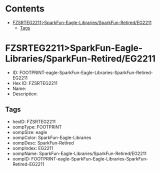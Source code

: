 



Contents
========

* [FZSRTEG2211>SparkFun-Eagle-Libraries/SparkFun-Retired/EG2211](#fzsrteg2211sparkfun-eagle-librariessparkfun-retiredeg2211)
	* [Tags](#tags)

# FZSRTEG2211>SparkFun-Eagle-Libraries/SparkFun-Retired/EG2211

- ID: FOOTPRINT-eagle-SparkFun-Eagle-Libraries-SparkFun-Retired-EG2211
- Hex ID: FZSRTEG2211
- Name: 
- Description: 

## Tags

- hexID: FZSRTEG2211
- oompType: FOOTPRINT
- oompSize: eagle
- oompColor: SparkFun-Eagle-Libraries
- oompDesc: SparkFun-Retired
- oompIndex: EG2211
- oompName: SparkFun-Eagle-Libraries/SparkFun-Retired/EG2211
- oompID: FOOTPRINT-eagle-SparkFun-Eagle-Libraries-SparkFun-Retired-EG2211
